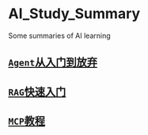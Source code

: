 # AI_Study_Summary

Some summaries of AI learning

## [`Agent`从入门到放弃](./doc/Agent从入门到放弃.md)

## [`RAG`快速入门](./doc/RAG快速入门.md)

## [`MCP`教程](./doc/MCP教程.md)
